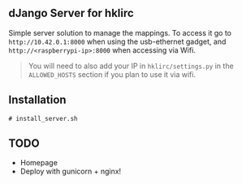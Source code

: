## dJango Server for hklirc
Simple server solution to manage the mappings. To access it go to `http://10.42.0.1:8000` when using the usb-ethernet gadget, and `http://<raspberrypi-ip>:8000` when accessing via Wifi.

> You will need to also add your IP in `hklirc/settings.py` in the `ALLOWED_HOSTS` section if you plan to use it via wifi.

## Installation
`# install_server.sh`

## TODO
- Homepage
- Deploy with gunicorn + nginx!
